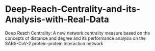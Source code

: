 # Deep-Reach-Centrality-and-its-Analysis-with-Real-Data
Deep Reach Centrality: 
A new network centrality measure based on the concepts of distance and degree and its performance analysis on the SARS-CoV-2 protein-protein interaction network

